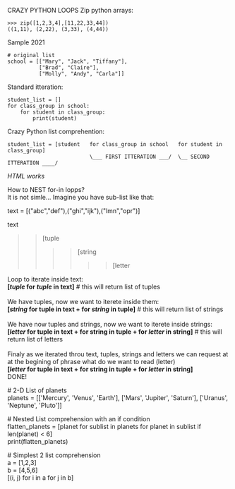 CRAZY PYTHON LOOPS
Zip python arrays:
```
>>> zip([1,2,3,4],[11,22,33,44])
((1,11), (2,22), (3,33), (4,44))
```
Sample 2021
```
# original list
school = [["Mary", "Jack", "Tiffany"], 
          ["Brad", "Claire"],
          ["Molly", "Andy", "Carla"]]
```
Standard itteration:
```
student_list = []
for class_group in school:
    for student in class_group:
        print(student)
```
Crazy Python list comprehention:
```
student_list = [student   for class_group in school   for student in class_group]
                          \___ FIRST ITTERATION ___/  \__ SECOND ITTERATION ____/
```



<i>HTML works</i>
<p>
  How to NEST for-in lopps? <br />
  It is not simle...
  Imagine you have sub-list like that:
  
  text = [("abc","def"),("ghi","ijk"),("lmn","opr")]
  
  text<br />
  >>[tuple<br />
  >>>>[string<br />
  >>>>>>[letter<br />
  
  Loop to iterate inside text:<br />
  <b>[<i>tuple</i> for <i>tuple</i> in text]</b>   # this will return list of tuples<br />
  <br />
  We have tuples, now we want to iterete inside them:<br />
  <b>[<i>string</i> for tuple in text + for <i>string</i> in tuple]</b>   # this will return list of strings<br />
  <br />
  We have now tuples and strings, now we want to iterete inside strings:<br />
  <b>[<i>letter</i> for tuple in text + for string in tuple + for <i>letter</i> in string]</b>  # this will return list of letters<br />
  <br />
  Finaly as we iterated throu text, tuples, strings and letters we can request at at the begining of phrase what do we want to read (letter)<br />
  <b>[<i>letter</i> for tuple in text + for string in tuple + for <i>letter</i> in string]</b><br />
  DONE!
</p>



<p>
# 2-D List of planets <br>
planets = [['Mercury', 'Venus', 'Earth'], ['Mars', 'Jupiter', 'Saturn'], ['Uranus', 'Neptune', 'Pluto']] 
</p>
<p>
# Nested List comprehension with an if condition <br> 
flatten_planets = [planet for sublist in planets for planet in sublist if len(planet) < 6] 
<br>          
print(flatten_planets) </p>


<p>
# Simplest 2 list comprehension<br>
a = [1,2,3]<br>
b = [4,5,6]<br>
[(i, j) for i in a for j in b]
</p>
